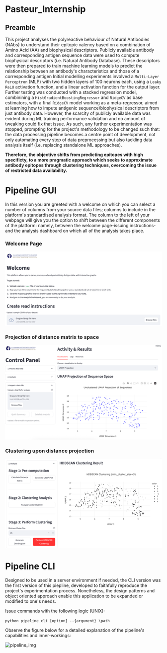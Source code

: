 # Pasteur_Internship

## Preamble
This project analyses the polyreactive behaviour of Natural Antibodies (NAbs) to understand their epitopic valency based on a combination of Amino Acid (AA) and biophysical descriptors. Publicly available antibody and corresponding antigen sequence data were used to compute biophysical descriptors (i.e. Natural Antibody Database). These descriptors were then prepared to train machine learning models to predict the relationship between an antibody's characteristics and those of a corresponding antigen Initial modelling experiments involved a `Multi-Layer Perceptron` (MLP) with two hidden layers of 100 neurons each, using a `Leaky ReLU` activation function, and a linear activation function for the output layer. Further testing was conducted with a stacked regression model, combinining a `HistGradientBoostingRegressor` and `RidgeCV` as base estimators, with a final `RidgeCV` model working as a meta-regressor, aimed at learning how to impute antigenic sequence/biophysical descriptors from just antibody data. However, the scarcity of publicly available data was evident during ML training performance validation and no amount of tweaking could fix that issue. As such, any further experimentation was stopped, prompting for the project's methodology to be changed such that: the data processing pipeline becomes a centre point of development, not only automating every step of data preprocessing but also tackling data analysis itself (i.e. replacing standalone ML approaches). 

**Therefore, the objective shifts from predicting epitopes with high specificty, to a more pragmatic approach which seeks to approximate antibody epitopes through clustering techniques, overcoming the issue of restricted data availability.**

# Pipeline GUI

In this version you are greeted with a welcome on which you can select a number of columns from your source data files; columns to include in the platform's standardised analysis format. The column to the left of your webpage will give you the option to shift between the different components of the platform: namely, between the welcome page-issuing instructions-and the analysis dashboard on which all of the analysis takes place. 

### Welcome Page
![welcome_page](./Images/welcome_page_early.png)
### Projection of distance matrix to space
![umap_projection](./Images/distance_comp_projection.png)
### Clustering upon distance projection
![cluster_example](./Images/clustering_early.png)

# Pipeline CLI

Designed to be used in a server environment if needed, the CLI version was the first version of this piepline, developed to faithfully reproduce the project's experimentation process. Nonetheless, the design patterns and object oriented approach enable this application to be expanded or modified to one's needs.

Issue commands with the following logic (UNIX):

`python pipeline_cli [option] --{argument} \path`

Observe the figure below for a detailed explanation of the pipeline's capabilities and inner-workings:

![pipeline_img](./Images/pipeline_outline.png)

